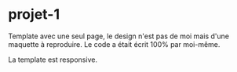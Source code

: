 # projet-1

Template avec une seul page, le design n'est pas de moi mais d'une maquette à reproduire.
Le code a était écrit 100% par moi-même.

La template est responsive.
